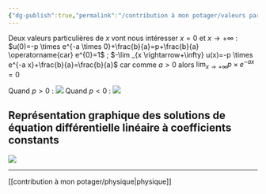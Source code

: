 ```yaml
---
{"dg-publish":true,"permalink":"/contribution à mon potager/valeurs particulières de la fonction solution d'équations différentielles linéaires à coefficients constants/"}
---
```


Deux valeurs particulières de $x$ vont nous intéresser $x=0$ et $x \rightarrow+\infty$ :
$u(0)=-p \times e^{-a \times 0}+\frac{b}{a}=p+\frac{b}{a} \operatorname{car} e^{0}=1$ ;
$-\lim _{x \rightarrow+\infty} u(x)=-p \times e^{-a x}+\frac{b}{a}=\frac{b}{a}$ car comme $a>0$ alors $\lim _{x \rightarrow+\infty} p \times e^{-a x}=0$

Quand $p>0$ :
![](https://cdn.mathpix.com/cropped/2023_01_22_14cf196f108fc8a91a48g-1.jpg?height=395&width=757&top_left_y=445&top_left_x=4298)
Quand $p<0$ :
![](https://cdn.mathpix.com/cropped/2023_01_22_14cf196f108fc8a91a48g-1.jpg?height=403&width=684&top_left_y=457&top_left_x=3610)
## Représentation graphique des solutions de équation différentielle linéaire à coefficients constants
![](https://cdn.mathpix.com/cropped/2023_01_22_14cf196f108fc8a91a48g-1.jpg?height=973&width=1489&top_left_y=1251&top_left_x=3578)

---
[[contribution à mon potager/physique\|physique]] 